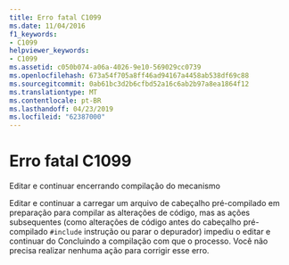 ```yaml
---
title: Erro fatal C1099
ms.date: 11/04/2016
f1_keywords:
- C1099
helpviewer_keywords:
- C1099
ms.assetid: c050b074-a06a-4026-9e10-569029cc0739
ms.openlocfilehash: 673a54f705a8ff46ad94167a4458ab538df69c88
ms.sourcegitcommit: 0ab61bc3d2b6cfbd52a16c6ab2b97a8ea1864f12
ms.translationtype: MT
ms.contentlocale: pt-BR
ms.lasthandoff: 04/23/2019
ms.locfileid: "62387000"
---
```

# <a name="fatal-error-c1099"></a>Erro fatal C1099

Editar e continuar encerrando compilação do mecanismo

Editar e continuar a carregar um arquivo de cabeçalho pré-compilado em preparação para compilar as alterações de código, mas as ações subsequentes (como alterações de código antes do cabeçalho pré-compilado `#include` instrução ou parar o depurador) impediu o editar e continuar do Concluindo a compilação com que o processo. Você não precisa realizar nenhuma ação para corrigir esse erro.
